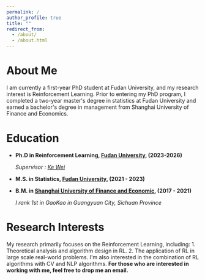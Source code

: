 ```yaml
---
permalink: /
author_profile: true
title: ""
redirect_from: 
  - /about/
  - /about.html
---
```


About Me
======
I am currently a first-year PhD student at Fudan University, and my research interest is Reinforcement Learning. Prior to entering my PhD program, I completed a two-year master's degree in statistics at Fudan University and earned a bachelor's degree in management from Shanghai University of Finance and Economics.

Education
======

* **Ph.D in Reinforcement Learning, [Fudan University](https://www.fudan.edu.cn/), (2023-2026)**

  *Supervisor : [Ke Wei](https://makwei.github.io/)*

* **M.S. in Statistics, [Fudan University](https://www.fudan.edu.cn/), (2021 - 2023)**

* **B.M. in [Shanghai University of Finance and Economic](https://www.sufe.edu.cn/), (2017 - 2021)**

  *I rank 1st in GaoKao in Guangyuan City, Sichuan Province*

Research Interests
======

My research  primarily focuses on the Reinforcement Learning, including: 1. Theoretical analysis and algorithm design in RL.  2. The application of RL in large scale real-world problems. I'm also interested in the combination of RL algorithms with CV and NLP algorithms. **For those who are interested in working with me, feel free to drop me an email.**

